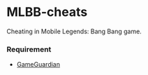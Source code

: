 # MLBB-cheats
Cheating in Mobile Legends: Bang Bang game.

### Requirement
* [GameGuardian](https://gameguardian.net)
